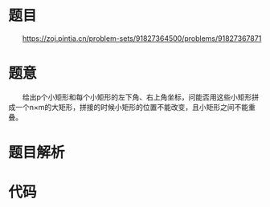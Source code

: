 # 题目
&emsp;&emsp;<https://zoj.pintia.cn/problem-sets/91827364500/problems/91827367871>

# 题意
&emsp;&emsp;给出p个小矩形和每个小矩形的左下角、右上角坐标，问能否用这些小矩形拼成一个n×m的大矩形，拼接的时候小矩形的位置不能改变，且小矩形之间不能重叠。

# 题目解析

# 代码